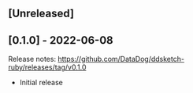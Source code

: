 ## [Unreleased]

## [0.1.0] - 2022-06-08

Release notes: https://github.com/DataDog/ddsketch-ruby/releases/tag/v0.1.0

- Initial release

